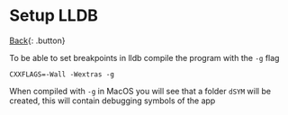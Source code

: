 # Setup LLDB

[Back](../../index.md#c-cpp-compilers){: .button}

To be able to set breakpoints in lldb compile the program with the `-g` flag

```make
CXXFLAGS=-Wall -Wextras -g
```

When compiled with `-g` in MacOS you will see that a folder `dSYM` will be created, this will contain debugging symbols of the app
